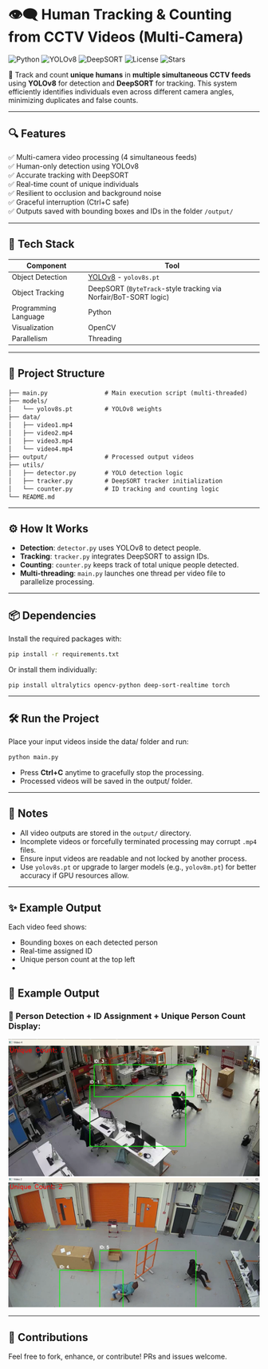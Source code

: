 # 👁️‍🗨️ Human Tracking & Counting from CCTV Videos (Multi-Camera)

![Python](https://img.shields.io/badge/Python-3.8%2B-blue?logo=python)
![YOLOv8](https://img.shields.io/badge/YOLOv8-Tracking-green?logo=github)
![DeepSORT](https://img.shields.io/badge/DeepSORT-MultiObjectTracking-orange)
![License](https://img.shields.io/github/license/HarshitaMav/Human-Detection-from-CCTV-Footage)
![Stars](https://img.shields.io/github/stars/HarshitaMav/Human-Detection-from-CCTV-Footage?style=social)

🧠 Track and count **unique humans** in **multiple simultaneous CCTV feeds** using **YOLOv8** for detection and **DeepSORT** for tracking. This system efficiently identifies individuals even across different camera angles, minimizing duplicates and false counts.

---

## 🔍 Features

✅ Multi-camera video processing (4 simultaneous feeds)  
✅ Human-only detection using YOLOv8  
✅ Accurate tracking with DeepSORT  
✅ Real-time count of unique individuals  
✅ Resilient to occlusion and background noise  
✅ Graceful interruption (Ctrl+C safe)  
✅ Outputs saved with bounding boxes and IDs in the folder `/output/`

---

## 🧠 Tech Stack

| Component   | Tool               |
|-------------|--------------------|
| Object Detection | [YOLOv8](https://github.com/ultralytics/ultralytics) - `yolov8s.pt` |
| Object Tracking  | DeepSORT (`ByteTrack`-style tracking via Norfair/BoT-SORT logic) |
| Programming Language | Python |
| Visualization | OpenCV |
| Parallelism | Threading |

---

## 📁 Project Structure

```plaintext
├── main.py                # Main execution script (multi-threaded)
├── models/
│   └── yolov8s.pt         # YOLOv8 weights
├── data/
│   ├── video1.mp4
│   ├── video2.mp4
│   ├── video3.mp4
│   └── video4.mp4
├── output/                # Processed output videos
├── utils/
│   ├── detector.py        # YOLO detection logic
│   ├── tracker.py         # DeepSORT tracker initialization
│   └── counter.py         # ID tracking and counting logic
└── README.md
```
---

## ⚙️ How It Works

- **Detection**: `detector.py` uses YOLOv8 to detect people.  
- **Tracking**: `tracker.py` integrates DeepSORT to assign IDs.  
- **Counting**: `counter.py` keeps track of total unique people detected.  
- **Multi-threading**: `main.py` launches one thread per video file to parallelize processing.

---

## 📦 Dependencies

Install the required packages with:

```bash
pip install -r requirements.txt
```
Or install them individually:
```
pip install ultralytics opencv-python deep-sort-realtime torch
```
---

## 🛠️ Run the Project
Place your input videos inside the data/ folder and run:

```bash
python main.py
```
- Press **Ctrl+C** anytime to gracefully stop the processing.
- Processed videos will be saved in the output/ folder.

---

## 📌 Notes
- All video outputs are stored in the `output/` directory.
- Incomplete videos or forcefully terminated processing may corrupt `.mp4` files.
- Ensure input videos are readable and not locked by another process.
- Use `yolov8s.pt` or upgrade to larger models (e.g., `yolov8m.pt`) for better accuracy if GPU resources allow.

---

## ✨ Example Output
Each video feed shows:
- Bounding boxes on each detected person
- Real-time assigned ID
- Unique person count at the top left
- 
## 📸 Example Output
### 🎯 Person Detection + ID Assignment + Unique Person Count Display:
![Ouput 1](screenshots/Output1.png)
![Output 2](screenshots/Output3.png)

---

## 🤝 Contributions
Feel free to fork, enhance, or contribute! PRs and issues welcome.
